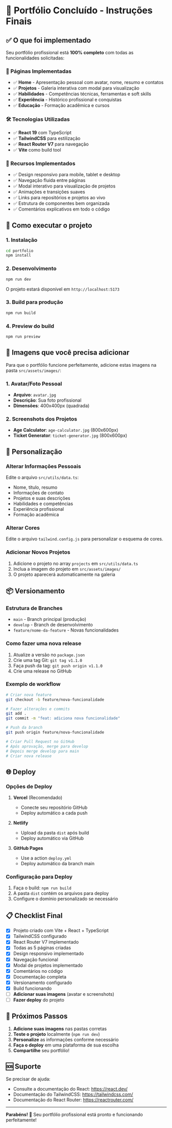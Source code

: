 # 🎉 Portfólio Concluído - Instruções Finais

## ✅ O que foi implementado

Seu portfólio profissional está **100% completo** com todas as funcionalidades solicitadas:

### 📱 Páginas Implementadas
- ✅ **Home** - Apresentação pessoal com avatar, nome, resumo e contatos
- ✅ **Projetos** - Galeria interativa com modal para visualização
- ✅ **Habilidades** - Competências técnicas, ferramentas e soft skills
- ✅ **Experiência** - Histórico profissional e conquistas
- ✅ **Educação** - Formação acadêmica e cursos

### 🛠️ Tecnologias Utilizadas
- ✅ **React 19** com TypeScript
- ✅ **TailwindCSS** para estilização
- ✅ **React Router V7** para navegação
- ✅ **Vite** como build tool

### 🎨 Recursos Implementados
- ✅ Design responsivo para mobile, tablet e desktop
- ✅ Navegação fluida entre páginas
- ✅ Modal interativo para visualização de projetos
- ✅ Animações e transições suaves
- ✅ Links para repositórios e projetos ao vivo
- ✅ Estrutura de componentes bem organizada
- ✅ Comentários explicativos em todo o código

## 🚀 Como executar o projeto

### 1. Instalação
```bash
cd portfolio
npm install
```

### 2. Desenvolvimento
```bash
npm run dev
```
O projeto estará disponível em `http://localhost:5173`

### 3. Build para produção
```bash
npm run build
```

### 4. Preview do build
```bash
npm run preview
```

## 📸 Imagens que você precisa adicionar

Para que o portfólio funcione perfeitamente, adicione estas imagens na pasta `src/assets/images/`:

### 1. Avatar/Foto Pessoal
- **Arquivo**: `avatar.jpg`
- **Descrição**: Sua foto profissional
- **Dimensões**: 400x400px (quadrada)

### 2. Screenshots dos Projetos
- **Age Calculator**: `age-calculator.jpg` (800x600px)
- **Ticket Generator**: `ticket-generator.jpg` (800x600px)

## 🔧 Personalização

### Alterar Informações Pessoais
Edite o arquivo `src/utils/data.ts`:
- Nome, título, resumo
- Informações de contato
- Projetos e suas descrições
- Habilidades e competências
- Experiência profissional
- Formação acadêmica

### Alterar Cores
Edite o arquivo `tailwind.config.js` para personalizar o esquema de cores.

### Adicionar Novos Projetos
1. Adicione o projeto no array `projects` em `src/utils/data.ts`
2. Inclua a imagem do projeto em `src/assets/images/`
3. O projeto aparecerá automaticamente na galeria

## 📦 Versionamento

### Estrutura de Branches
- `main` - Branch principal (produção)
- `develop` - Branch de desenvolvimento
- `feature/nome-da-feature` - Novas funcionalidades

### Como fazer uma nova release
1. Atualize a versão no `package.json`
2. Crie uma tag Git: `git tag v1.1.0`
3. Faça push da tag: `git push origin v1.1.0`
4. Crie uma release no GitHub

### Exemplo de workflow
```bash
# Criar nova feature
git checkout -b feature/nova-funcionalidade

# Fazer alterações e commits
git add .
git commit -m "feat: adiciona nova funcionalidade"

# Push da branch
git push origin feature/nova-funcionalidade

# Criar Pull Request no GitHub
# Após aprovação, merge para develop
# Depois merge develop para main
# Criar nova release
```

## 🌐 Deploy

### Opções de Deploy
1. **Vercel** (Recomendado)
   - Conecte seu repositório GitHub
   - Deploy automático a cada push

2. **Netlify**
   - Upload da pasta `dist` após build
   - Deploy automático via GitHub

3. **GitHub Pages**
   - Use a action `deploy.yml`
   - Deploy automático da branch main

### Configuração para Deploy
1. Faça o build: `npm run build`
2. A pasta `dist` contém os arquivos para deploy
3. Configure o domínio personalizado se necessário

## 📋 Checklist Final

- [x] Projeto criado com Vite + React + TypeScript
- [x] TailwindCSS configurado
- [x] React Router V7 implementado
- [x] Todas as 5 páginas criadas
- [x] Design responsivo implementado
- [x] Navegação funcional
- [x] Modal de projetos implementado
- [x] Comentários no código
- [x] Documentação completa
- [x] Versionamento configurado
- [x] Build funcionando
- [ ] **Adicionar suas imagens** (avatar e screenshots)
- [ ] **Fazer deploy** do projeto

## 🎯 Próximos Passos

1. **Adicione suas imagens** nas pastas corretas
2. **Teste o projeto** localmente (`npm run dev`)
3. **Personalize** as informações conforme necessário
4. **Faça o deploy** em uma plataforma de sua escolha
5. **Compartilhe** seu portfólio!

## 🆘 Suporte

Se precisar de ajuda:
- Consulte a documentação do React: https://react.dev/
- Documentação do TailwindCSS: https://tailwindcss.com/
- Documentação do React Router: https://reactrouter.com/

---

**Parabéns!** 🎉 Seu portfólio profissional está pronto e funcionando perfeitamente!
